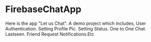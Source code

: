 # FirebaseChatApp
 Here is the app "Let us Chat". A demo project which includes, User Authentication. Setting Profile Pic. Setting Status. One to One Chat. Lastseen. Friend Request Notifications.Etc
